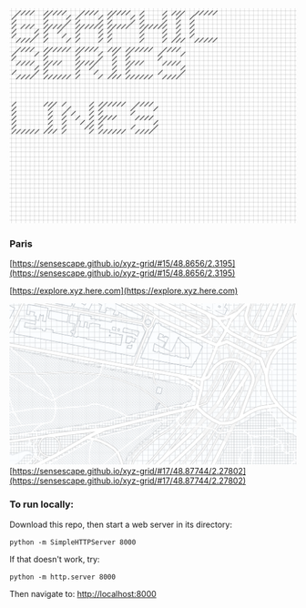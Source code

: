 ![GRAPHIC SERIES](https://raw.githubusercontent.com/sensescape/xyz-grid/master/images/grid-title2.jpg)

### Paris
[https://sensescape.github.io/xyz-grid/#15/48.8656/2.3195](https://sensescape.github.io/xyz-grid/#15/48.8656/2.3195)

[https://explore.xyz.here.com](https://explore.xyz.here.com)

![GRID](https://raw.githubusercontent.com/sensescape/xyz-grid/master/images/xyz-grid-map1.png)
[https://sensescape.github.io/xyz-grid/#17/48.87744/2.27802](https://sensescape.github.io/xyz-grid/#17/48.87744/2.27802)


### To run locally:

Download this repo, then start a web server in its directory:

    python -m SimpleHTTPServer 8000
    
If that doesn't work, try:

    python -m http.server 8000
    
Then navigate to: [http://localhost:8000](http://localhost:8000)


